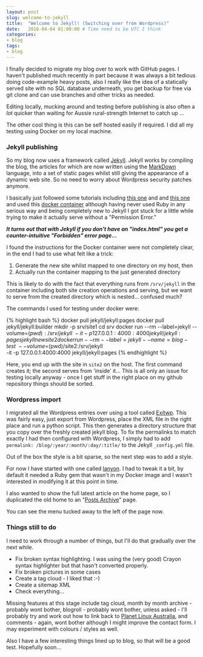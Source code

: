 ```yaml
---
layout: post
slug: welcome-to-jekyll
title:  "Welcome to Jekyll! (Switching over from Wordpress)"
date:   2016-04-04 01:00:00 # Time need to be UTC I think
categories:
- blog
tags:
- blog
---
```


I finally decided to migrate my blog over to work with GitHub pages.
I haven't published much recently in part because it was always a bit tedious 
doing code-example heavy posts, also I really like the idea of a statically
served site with no SQL database underneath, you get backup for free
via git clone and can use branches and other tricks as needed.

Editing locally, mucking around and testing before publishing is also
often a _lot_ quicker than waiting for Aussie rural-strength Internet to catch up ...

The other cool thing is this can be self hosted easily if required.
I did all my testing using Docker on my local machine.

### Jekyll publishing

So my blog now uses a framework called [Jekyll](http://jekyllrb.com).
Jekyll works by compiling the blog, the articles for which are now
written using the [MarkDown](https://daringfireball.net/projects/markdown/basics) language,
into a set of static pages whilst still giving the
appearance of a dynamic web site. So no need to worry about Wordpress security
patches anymore.

I basically just followed some tutorials including [this one](https://medium.com/@katfukui/the-design-portfolio-workflow-a94030d0b39e#.wdaxjubi0) and 
and [this one](http://fettblog.eu/blog/2014/01/02/how-to-switch-from-wordpress-to-jekyll/) 
and used this [docker container](https://github.com/jekyll/docker) although
having never used Ruby in any serious way and being completely new to Jekyll
I got stuck for a little while trying to make it actually serve without a "Permission Error."

_**It turns out that with Jekyll if you don't have an "index.html"
you get a counter-intuitive "Forbidden" error page...**_

I found the instructions for the Docker container were not completely clear,
in the end I had to use what felt like a trick:

1. Generate the new site whilst mapped to one directory on my host, then
2. Actually run the container mapping to the just generated directory

This is likely to do with the fact that everything runs from `/srv/jekyll` in the container
including both site creation operations and serving, but we want to serve from
the created directory which is nested... confused much?

The commands I used for testing under docker were:

{% highlight bash %}
docker pull jekyll/jekyll:pages
docker pull jekyll/jekyll:builder
mkdir -p srv/site1
cd srv
docker run --rm --label=jekyll --volume=$(pwd):/srv/jekyll \
  -it -p 127.0.0.1:4000:4000 jekyll/jekyll:pages jekyll new site2
docker run --rm --label=jekyll --name=blog-test \
  --volume=$(pwd)/site2:/srv/jekyll \
  -it -p 127.0.0.1:4000:4000 jekyll/jekyll:pages
{% endhighlight %}

Here, you end up with the site in ```site2``` on the host. The first command creates it; the second serves from 'inside' it...
This is all only an issue for testing locally anyway - 
once I get stuff in the right place on my github repository things should be sorted.

### Wordpress import

I migrated all the Wordpress entries over using a tool called [Exitwp](https://github.com/thomasf/exitwp).
This was fairly easy, just export from Wordpress, place the XML file
in the right place and run a python script.  This then generates a directory structure that you 
copy over the freshly created jekyll blog. To fix the permalinks to match exactly I had then configured with 
Wordpress, I simply had to add `permalink: /blog/:year/:month/:day/:title/` to the Jekyll `_config.yml` file.

Out of the box the style is a bit sparse, so the next step was to add a style.

For now I have started with one called [lanyon](https://github.com/poole/lanyon).
I had to tweak it a bit, by default it needed a Ruby gem that wasn't in my
Docker image and I wasn't interested in modifying it at this point in time.

I also wanted to show the full latest article on the home page, so I
duplicated the old home to an "[Posts Archive](/allposts.html/)" page.

You can see the menu tucked away to the left of the page now.

### Things still to do

I need to work through a number of things, but I'll do that gradually over the next while.

* Fix broken syntax highlighting. I was using the (very good) Crayon syntax highlighter but that hasn't converted properly.
* Fix broken pictures in some cases
* Create a tag cloud - I liked that :-)
* Create a sitemap XML
* Check everything...

Missing features at this stage include tag cloud, month by month archive - probably wont bother,
blogroll - probably wont bother, unless asked - I'll probably try and work out how to link back
to [Planet Linux Australia](http://planet.linux.org.au/), and comments - again, wont bother
although I might improve the contact form. I may experiment with colours / styles as well.

Also I have a few interesting things lined up to blog, so that will be a good test. Hopefully soon...
